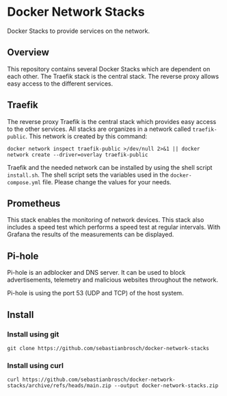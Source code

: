 # Docker Network Stacks
Docker Stacks to provide services on the network.

## Overview

This repository contains several Docker Stacks which are dependent on each other. The Traefik stack is the central stack. The reverse proxy allows easy access to the different services.

## Traefik

The reverse proxy Traefik is the central stack which provides easy access to the other services. All stacks are organizes in a network called `traefik-public`. This network is created by this command:

```
docker network inspect traefik-public >/dev/null 2>&1 || docker network create --driver=overlay traefik-public
```

Traefik and the needed network can be installed by using the shell script `install.sh`. The shell script sets the variables used in the `docker-compose.yml` file. Please change the values for your needs.

## Prometheus

This stack enables the monitoring of network devices. This stack also includes a speed test which performs a speed test at regular intervals. With Grafana the results of the measurements can be displayed.

## Pi-hole

Pi-hole is an adblocker and DNS server. It can be used to block advertisements, telemetry and malicious websites throughout the network.

Pi-hole is using the port 53 (UDP and TCP) of the host system.

## Install
### Install using git
```
git clone https://github.com/sebastianbrosch/docker-network-stacks
```

### Install using curl
```
curl https://github.com/sebastianbrosch/docker-network-stacks/archive/refs/heads/main.zip --output docker-network-stacks.zip
```